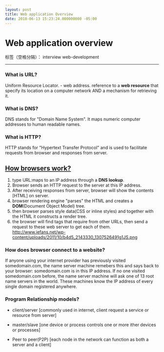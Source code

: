 ```yaml
---
layout: post
title: Web application Overview
date: 2018-06-13 15:23:24.000000000 -05:00
---
```


# Web application overview

标签（空格分隔）： interview web-development

---

### What is URL?
Uniform Resource Locator. - web address.
reference to a **web resource** that specify its location on a computer network AND a mechanism for retrieving it.

### What is DNS?
DNS stands for "Domain Name System". It maps numeric computer addresses to human readable names.

### What is HTTP?
HTTP stands for "Hypertext Transfer Protocol" and is used to facilitate requests from browser and responses from server.

## [How browsers work?][1]
1. type URL:maps to an IP address through a **DNS lookup**.
2. Browser sends an HTTP request to the server at this IP address. 
3. After receiving responses from server, browser will show the contents [HTML] on server.
4. browser rendering engine "parses" the HTML and creates a **DOM**(Document Object Model) tree.
5. then browser parses style data(CSS or inline styles) and together with the HTML it constructs a render tree.
6. the browser will find tags that require from other URLs, then send a request to these web server to get each of them.
http://www.iefans.net/wp-content/uploads/2011/10/b4d5_2143330_1307526491g1JS.png

### How does browser connect to a website?
If anyone using your internet provider has previously visited somedomain.com, the name server machine remebers this and says back to your browser: somedomain.com is in this IP address.
If no one visited somedomain.com before, the name server machine will ask one of 13 root name servers in the world. These machines know the IP address of every single domain registered anywhere.

### Program Relationship models?
- client/server [commonly used in internet, client request a service or resource from server]
- master/slave [one device or process controls one or more ither devices or processes]
- Peer to peer(P2P) [each node in the network can function as both a server and a client]

  [1]: https://skillcrush.com/2013/02/24/how-browsers-work/